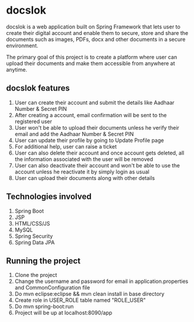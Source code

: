 # docslok

docslok is a web application built on Spring Framework that lets user to create their digital account and enable them to secure, store and share the documents such as images, PDFs, docx and other documents in a secure environment.

The primary goal of this project is to create a platform where user can upload their documents and make them accessible from anywhere at anytime.

## docslok features

1. User can create their account and submit the details like Aadhaar Number & Secret PIN
2. After creating a account, email confirmation will be sent to the registered user
3. User won't be able to upload their documents unless he verify their email and add the Aadhaar Number & Secret PIN
4. User can update their profile by going to Update Profile page
5. For additional help, user can raise a ticket
6. User can also delete their account and once account gets deleted, all the information associated with the user will be removed
7. User can also deactivate their account and won't be able to use the account unless he reactivate it by simply login as usual
8. User can upload their documents along with other details

## Technologies involved

1. Spring Boot
2. JSP
3. HTML/CSS/JS
4. MySQL
5. Spring Security
6. Spring Data JPA

## Running the project

1. Clone the project
2. Change the username and password for email in application.properties and CommonConfiguration file
3. Do mvn eclipse:eclipse && mvn clean install in base directory
4. Create role in USER_ROLE table named "ROLE_USER"
5. Do mvn spring-boot:run
6. Project will be up at localhost:8090/app
